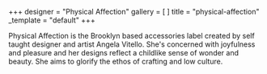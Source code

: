 +++
designer = "Physical Affection"
gallery = [ ]
title = "physical-affection"
_template = "default"
+++

Physical Affection is the Brooklyn based accessories label created by self taught designer and artist Angela Vitello. She's concerned with joyfulness and pleasure and her designs reflect a childlike sense of wonder and beauty. She aims to glorify the ethos of crafting and low culture.
